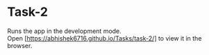 # Task-2
Runs the app in the development mode.<br />
Open [https://abhishek6716.github.io/Tasks/task-2/] to view it in the browser.